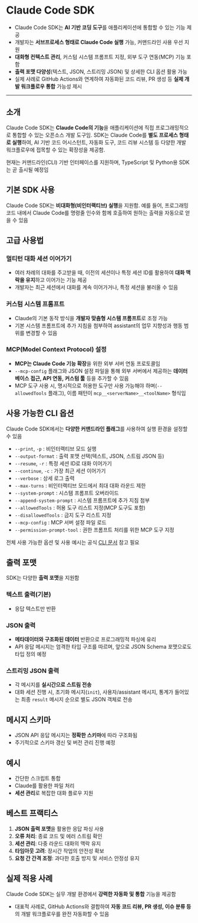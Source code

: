 # Claude Code SDK


* Claude Code SDK는 **AI 기반 코딩 도구**를 애플리케이션에 통합할 수 있는 기능 제공
* 개발자는 **서브프로세스 형태로 Claude Code 실행** 가능, 커맨드라인 사용 우선 지원
* **대화형 컨텍스트 관리**, 커스텀 시스템 프롬프트 지정, 외부 도구 연동(MCP) 기능 포함
* **출력 포맷 다양성**(텍스트, JSON, 스트리밍 JSON) 및 상세한 CLI 옵션 활용 가능
* 실제 사례로 GitHub Actions와 연계하여 자동화된 코드 리뷰, PR 생성 등 **실제 개발 워크플로우 통합** 가능성 제시

---

소개
--

Claude Code SDK는 **Claude Code의 기능**을 애플리케이션에 직접 프로그래밍적으로 통합할 수 있는 오픈소스 개발 도구임. SDK는 Claude Code를 **별도 프로세스 형태로 실행**하여, AI 기반 코드 어시스턴트, 자동화 도구, 코드 리뷰 시스템 등 다양한 개발 워크플로우에 접목할 수 있는 확장성을 제공함.

현재는 커맨드라인(CLI) 기반 인터페이스를 지원하며, TypeScript 및 Python용 SDK는 곧 출시될 예정임

기본 SDK 사용
---------

Claude Code SDK는 **비대화형(비인터랙티브) 실행**을 지원함. 예를 들어, 프로그래밍 코드 내에서 Claude Code를 명령줄 인수와 함께 호출하여 원하는 출력을 자동으로 얻을 수 있음

고급 사용법
------

### 멀티턴 대화 세션 이어가기

* 여러 차례의 대화를 주고받을 때, 이전의 세션이나 특정 세션 ID를 활용하여 **대화 맥락을 유지**하고 이어가는 기능 제공
* 개발자는 최근 세션에서 대화를 계속 이어가거나, 특정 세션을 불러올 수 있음

### 커스텀 시스템 프롬프트

* Claude의 기본 동작 방식을 **개발자 맞춤형 시스템 프롬프트**로 조정 가능
* 기본 시스템 프롬프트에 추가 지침을 첨부하여 assistant의 업무 지향성과 행동 범위를 변경할 수 있음

### MCP(Model Context Protocol) 설정

* **MCP는 Claude Code 기능 확장**을 위한 외부 서버 연동 프로토콜임
* `--mcp-config` 플래그와 JSON 설정 파일을 통해 외부 서버에서 제공하는 **데이터베이스 접근, API 연동, 커스텀 툴** 등을 추가할 수 있음
* MCP 도구 사용 시, 명시적으로 허용한 도구만 사용 가능해야 하며(`--allowedTools` 플래그), 이름 패턴이 `mcp__<serverName>__<toolName>` 형식임

사용 가능한 CLI 옵션
-------------

Claude Code SDK에서는 **다양한 커맨드라인 플래그**를 사용하여 실행 환경을 설정할 수 있음

* `--print`, `-p` : 비인터랙티브 모드 실행
* `--output-format` : 출력 포맷 선택(텍스트, JSON, 스트림 JSON 등)
* `--resume`, `-r` : 특정 세션 ID로 대화 이어가기
* `--continue`, `-c` : 가장 최근 세션 이어가기
* `--verbose` : 상세 로그 출력
* `--max-turns` : 비인터랙티브 모드에서 최대 대화 라운드 제한
* `--system-prompt` : 시스템 프롬프트 오버라이드
* `--append-system-prompt` : 시스템 프롬프트에 추가 지침 첨부
* `--allowedTools` : 허용 도구 리스트 지정(MCP 도구도 포함)
* `--disallowedTools` : 금지 도구 리스트 지정
* `--mcp-config` : MCP 서버 설정 파일 로드
* `--permission-prompt-tool` : 권한 프롬프트 처리를 위한 MCP 도구 지정

전체 사용 가능한 옵션 및 사용 예시는 공식 [CLI 문서](/en/docs/claude-code/cli-usage) 참고 필요

출력 포맷
-----

SDK는 다양한 **출력 포맷**을 지원함

### 텍스트 출력(기본)

* 응답 텍스트만 반환

### JSON 출력

* **메타데이터와 구조화된 데이터** 반환으로 프로그래밍적 파싱에 유리
* API 응답 메시지는 엄격한 타입 구조를 따르며, 앞으로 JSON Schema 포맷으로도 타입 정의 예정

### 스트리밍 JSON 출력

* 각 메시지를 **실시간으로 스트림 전송**
* 대화 세션 진행 시, 초기화 메시지(`init`), 사용자/assistant 메시지, 통계가 들어있는 최종 `result` 메시지 순으로 별도 JSON 객체로 전송

메시지 스키마
-------

* JSON API 응답 메시지는 **정확한 스키마**에 따라 구조화됨
* 주기적으로 스키마 갱신 및 버전 관리 진행 예정

예시
--

* 간단한 스크립트 통합
* Claude를 활용한 파일 처리
* **세션 관리**로 복잡한 대화 플로우 지원

베스트 프랙티스
--------

1. **JSON 출력 포맷**을 활용한 응답 파싱 사용
2. **오류 처리**: 종료 코드 및 에러 스트림 확인
3. **세션 관리**: 다중 라운드 대화의 맥락 유지
4. **타임아웃 고려**: 장시간 작업의 안전성 확보
5. **요청 간 간격 조정**: 과다한 호출 방지 및 서비스 안정성 유지

실제 적용 사례
--------

Claude Code SDK는 실무 개발 환경에서 **강력한 자동화 및 통합** 기능을 제공함

* 대표적 사례로, GitHub Actions와 결합하여 **자동 코드 리뷰, PR 생성, 이슈 분류 등**의 개발 워크플로우를 완전 자동화할 수 있음
